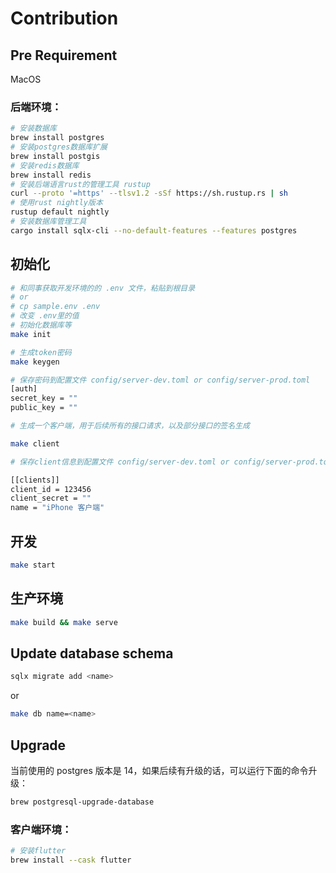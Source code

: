 # Contribution

## Pre Requirement

MacOS

### 后端环境：

```bash
# 安装数据库
brew install postgres
# 安装postgres数据库扩展
brew install postgis
# 安装redis数据库
brew install redis
# 安装后端语言rust的管理工具 rustup
curl --proto '=https' --tlsv1.2 -sSf https://sh.rustup.rs | sh
# 使用rust nightly版本
rustup default nightly
# 安装数据库管理工具
cargo install sqlx-cli --no-default-features --features postgres
```

## 初始化

```bash
# 和同事获取开发环境的的 .env 文件，粘贴到根目录
# or
# cp sample.env .env
# 改变 .env里的值
# 初始化数据库等
make init

# 生成token密码
make keygen

# 保存密码到配置文件 config/server-dev.toml or config/server-prod.toml
[auth]
secret_key = ""
public_key = ""

# 生成一个客户端，用于后续所有的接口请求，以及部分接口的签名生成

make client

# 保存client信息到配置文件 config/server-dev.toml or config/server-prod.toml

[[clients]]
client_id = 123456
client_secret = ""
name = "iPhone 客户端"

```

## 开发

```bash
make start
```

## 生产环境

```bash
make build && make serve
```

## Update database schema

```bash
sqlx migrate add <name>
```

or

```bash
make db name=<name>
```

## Upgrade

当前使用的 postgres 版本是 14，如果后续有升级的话，可以运行下面的命令升级：

```bash
brew postgresql-upgrade-database
```

### 客户端环境：

```bash
# 安装flutter
brew install --cask flutter
```
